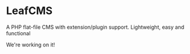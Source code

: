LeafCMS
=======

A PHP flat-file CMS with extension/plugin support. Lightweight, easy and functional

We're working on it!
